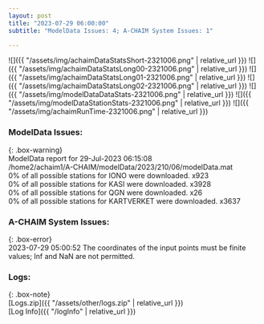 ```yaml
---
layout: post
title: "2023-07-29 06:00:00"
subtitle: "ModelData Issues: 4; A-CHAIM System Issues: 1"

---
```


![]({{ "/assets/img/achaimDataStatsShort-2321006.png" | relative_url }})
![]({{ "/assets/img/achaimDataStatsLong00-2321006.png" | relative_url }})
![]({{ "/assets/img/achaimDataStatsLong01-2321006.png" | relative_url }})
![]({{ "/assets/img/achaimDataStatsLong02-2321006.png" | relative_url }})
![]({{ "/assets/img/modelDataDataStats-2321006.png" | relative_url }})
![]({{ "/assets/img/modelDataStationStats-2321006.png" | relative_url }})
![]({{ "/assets/img/achaimRunTime-2321006.png" | relative_url }})


### ModelData Issues:  
  
{: .box-warning}  
 ModelData report for 29-Jul-2023 06:15:08   
 /home2/achaim1/A-CHAIM/modelData/2023/210/06/modelData.mat   
 0% of all possible stations for IONO were downloaded. x923   
 0% of all possible stations for KASI were downloaded. x3928   
 0% of all possible stations for QGN were downloaded. x26   
 0% of all possible stations for KARTVERKET were downloaded. x3637   
  
### A-CHAIM System Issues:  
  
{: .box-error}  
2023-07-29 05:00:52 The coordinates of the input points must be finite values; Inf and NaN are not permitted.  

### Logs:  
  
{: .box-note}  
[Logs.zip]({{ "/assets/other/logs.zip" | relative_url }})  
[Log Info]({{ "/logInfo" | relative_url }})  
